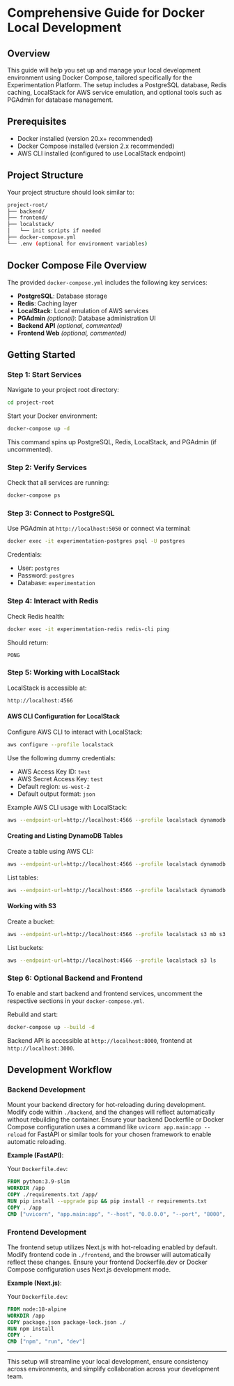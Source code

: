
# Comprehensive Guide for Docker Local Development

## Overview

This guide will help you set up and manage your local development environment using Docker Compose, tailored specifically for the Experimentation Platform. The setup includes a PostgreSQL database, Redis caching, LocalStack for AWS service emulation, and optional tools such as PGAdmin for database management.

## Prerequisites

- Docker installed (version 20.x+ recommended)
- Docker Compose installed (version 2.x recommended)
- AWS CLI installed (configured to use LocalStack endpoint)

## Project Structure

Your project structure should look similar to:

```bash
project-root/
├── backend/
├── frontend/
├── localstack/
│   └── init scripts if needed
├── docker-compose.yml
└── .env (optional for environment variables)
```

## Docker Compose File Overview

The provided `docker-compose.yml` includes the following key services:

- **PostgreSQL**: Database storage
- **Redis**: Caching layer
- **LocalStack**: Local emulation of AWS services
- **PGAdmin** *(optional)*: Database administration UI
- **Backend API** *(optional, commented)*
- **Frontend Web** *(optional, commented)*

## Getting Started

### Step 1: Start Services

Navigate to your project root directory:

```bash
cd project-root
```

Start your Docker environment:

```bash
docker-compose up -d
```

This command spins up PostgreSQL, Redis, LocalStack, and PGAdmin (if uncommented).

### Step 2: Verify Services

Check that all services are running:

```bash
docker-compose ps
```

### Step 3: Connect to PostgreSQL

Use PGAdmin at `http://localhost:5050` or connect via terminal:

```bash
docker exec -it experimentation-postgres psql -U postgres
```

Credentials:
- User: `postgres`
- Password: `postgres`
- Database: `experimentation`

### Step 4: Interact with Redis

Check Redis health:

```bash
docker exec -it experimentation-redis redis-cli ping
```

Should return:

```
PONG
```

### Step 5: Working with LocalStack

LocalStack is accessible at:

```bash
http://localhost:4566
```

#### AWS CLI Configuration for LocalStack

Configure AWS CLI to interact with LocalStack:

```bash
aws configure --profile localstack
```

Use the following dummy credentials:

- AWS Access Key ID: `test`
- AWS Secret Access Key: `test`
- Default region: `us-west-2`
- Default output format: `json`

Example AWS CLI usage with LocalStack:

```bash
aws --endpoint-url=http://localhost:4566 --profile localstack dynamodb list-tables
```

#### Creating and Listing DynamoDB Tables

Create a table using AWS CLI:

```bash
aws --endpoint-url=http://localhost:4566 --profile localstack dynamodb create-table --table-name testTable --attribute-definitions AttributeName=id,AttributeType=S --key-schema AttributeName=id,KeyType=HASH --billing-mode PAY_PER_REQUEST
```

List tables:

```bash
aws --endpoint-url=http://localhost:4566 --profile localstack dynamodb list-tables
```

#### Working with S3

Create a bucket:

```bash
aws --endpoint-url=http://localhost:4566 --profile localstack s3 mb s3://my-bucket
```

List buckets:

```bash
aws --endpoint-url=http://localhost:4566 --profile localstack s3 ls
```

### Step 6: Optional Backend and Frontend

To enable and start backend and frontend services, uncomment the respective sections in your `docker-compose.yml`.

Rebuild and start:

```bash
docker-compose up --build -d
```

Backend API is accessible at `http://localhost:8000`, frontend at `http://localhost:3000`.

## Development Workflow

### Backend Development

Mount your backend directory for hot-reloading during development. Modify code within `./backend`, and the changes will reflect automatically without rebuilding the container. Ensure your backend Dockerfile or Docker Compose configuration uses a command like `uvicorn app.main:app --reload` for FastAPI or similar tools for your chosen framework to enable automatic reloading.

**Example (FastAPI)**:

Your `Dockerfile.dev`:

```Dockerfile
FROM python:3.9-slim
WORKDIR /app
COPY ./requirements.txt /app/
RUN pip install --upgrade pip && pip install -r requirements.txt
COPY . /app
CMD ["uvicorn", "app.main:app", "--host", "0.0.0.0", "--port", "8000", "--reload"]
```

### Frontend Development

The frontend setup utilizes Next.js with hot-reloading enabled by default. Modify frontend code in `./frontend`, and the browser will automatically reflect these changes. Ensure your frontend Dockerfile.dev or Docker Compose configuration uses Next.js development mode.

**Example (Next.js)**:

Your `Dockerfile.dev`:

```Dockerfile
FROM node:18-alpine
WORKDIR /app
COPY package.json package-lock.json ./
RUN npm install
COPY . .
CMD ["npm", "run", "dev"]
```

---

This setup will streamline your local development, ensure consistency across environments, and simplify collaboration across your development team.
